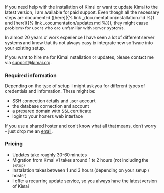 If you need help with the installation of Kimai or want to update Kimai to the latest version, I am available for paid support.
Even though all the necessary steps are documented ([here]({% link _documentation/installation.md %}) and [here]({% link _documentation/updates.md %})), 
they might cause problems for users who are unfamiliar with server systems.

In almost 20 years of work experience I have seen a lot of different server systems and know that its not always easy to integrate new software 
into your existing setup.

If you want to hire me for Kimai installation or updates, please contact me via [support@kimai.org](mailto:support@kimai.org).

### Required information

Depending on the type of setup, I might ask you for different types of credentials and information. These might be:

- SSH connection details and user account
- the database connection and account
- a prepared domain with SSL certificate
- login to your hosters web interface

If you use a shared hoster and don't know what all that means, don't worry - just drop me an [email](mailto:support@kimai.org).

### Pricing

- Updates take roughly 30-60 minutes
- Migration from Kimai v1 takes around 1 to 2 hours (not including the setup)
- Installation takes between 1 and 3 hours (depending on your setup / hoster)
- I offer a recurring update service, so you always have the latest version of Kimai

